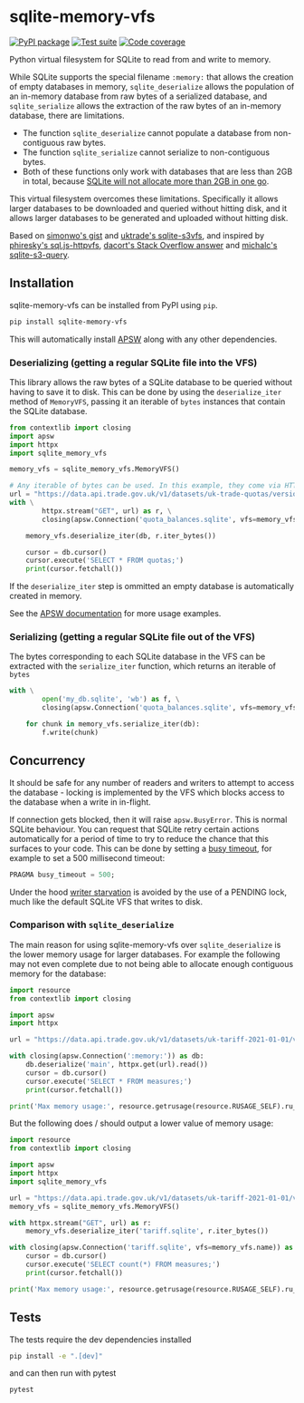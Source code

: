 # sqlite-memory-vfs

[![PyPI package](https://img.shields.io/pypi/v/sqlite-memory-vfs?label=PyPI%20package&color=%234c1)](https://pypi.org/project/sqlite-memory-vfs/) [![Test suite](https://img.shields.io/github/actions/workflow/status/michalc/sqlite-memory-vfs/test.yml?label=Test%20suite)](https://github.com/michalc/sqlite-memory-vfs/actions/workflows/test.yml) [![Code coverage](https://img.shields.io/codecov/c/github/michalc/sqlite-memory-vfs?label=Code%20coverage)](https://app.codecov.io/gh/michalc/sqlite-memory-vfs)

Python virtual filesystem for SQLite to read from and write to memory.

While SQLite supports the special filename `:memory:` that allows the creation of empty databases in memory, `sqlite_deserialize` allows the population of an in-memory database from raw bytes of a serialized database, and `sqlite_serialize` allows the extraction of the raw bytes of an in-memory database, there are limitations.

- The function `sqlite_deserialize` cannot populate a database from non-contiguous raw bytes.
- The function `sqlite_serialize` cannot serialize to non-contiguous bytes.
- Both of these functions only work with databases that are less than 2GB in total, because [SQLite will not allocate more than 2GB in one go](https://www.sqlite.org/malloc.html).

This virtual filesystem overcomes these limitations. Specifically it allows larger databases to be downloaded and queried without hitting disk, and it allows larger databases to be generated and uploaded without hitting disk.

Based on [simonwo's gist](https://gist.github.com/simonwo/b98dc75feb4b53ada46f224a3b26274c) and [uktrade's sqlite-s3vfs](https://github.com/uktrade/sqlite-s3vfs), and inspired by [phiresky's sql.js-httpvfs](https://github.com/phiresky/sql.js-httpvfs), [dacort's Stack Overflow answer](https://stackoverflow.com/a/59434097/1319998) and [michalc's sqlite-s3-query](https://github.com/michalc/sqlite-s3-query).


## Installation

sqlite-memory-vfs can be installed from PyPI using `pip`.

```bash
pip install sqlite-memory-vfs
```

This will automatically install [APSW](https://rogerbinns.github.io/apsw/) along with any other dependencies.


### Deserializing (getting a regular SQLite file into the VFS)

This library allows the raw bytes of a SQLite database to be queried without having to save it to disk. This can be done by using the `deserialize_iter` method of `MemoryVFS`, passing it an iterable of `bytes` instances that contain the SQLite database.

```python
from contextlib import closing
import apsw
import httpx
import sqlite_memory_vfs

memory_vfs = sqlite_memory_vfs.MemoryVFS()

# Any iterable of bytes can be used. In this example, they come via HTTP
url = "https://data.api.trade.gov.uk/v1/datasets/uk-trade-quotas/versions/v1.0.366/data?format=sqlite"
with \
        httpx.stream("GET", url) as r, \
        closing(apsw.Connection('quota_balances.sqlite', vfs=memory_vfs.name)) as db:

    memory_vfs.deserialize_iter(db, r.iter_bytes())

    cursor = db.cursor()
    cursor.execute('SELECT * FROM quotas;')
    print(cursor.fetchall())
```

If the `deserialize_iter` step is ommitted an empty database is automatically created in memory.

See the [APSW documentation](https://rogerbinns.github.io/apsw/) for more usage examples.


### Serializing (getting a regular SQLite file out of the VFS)

The bytes corresponding to each SQLite database in the VFS can be extracted with the `serialize_iter` function, which returns an iterable of `bytes`

```python
with \
        open('my_db.sqlite', 'wb') as f, \
        closing(apsw.Connection('quota_balances.sqlite', vfs=memory_vfs.name)) as db:

    for chunk in memory_vfs.serialize_iter(db):
        f.write(chunk)
```


## Concurrency

It should be safe for any number of readers and writers to attempt to access the database - locking is implemented by the VFS which blocks access to the database when a write in in-flight.

If connection gets blocked, then it will raise `apsw.BusyError`. This is normal SQLite behaviour. You can request that SQLite retry certain actions automatically for a period of time to try to reduce the chance that this surfaces to your code. This can be done by setting a [busy timeout](https://www.sqlite.org/pragma.html#pragma_busy_timeout), for example to set a 500 millisecond timeout:

```sql
PRAGMA busy_timeout = 500;
```

Under the hood [writer starvation](https://www.sqlite.org/lockingv3.html#writer_starvation) is avoided by the use of a PENDING lock, much like the default SQLite VFS that writes to disk.


### Comparison with `sqlite_deserialize`

The main reason for using sqlite-memory-vfs over `sqlite_deserialize` is the lower memory usage for larger databases. For example the following may not even complete due to not being able to allocate enough contiguous memory for the database:

```python
import resource
from contextlib import closing

import apsw
import httpx

url = "https://data.api.trade.gov.uk/v1/datasets/uk-tariff-2021-01-01/versions/v4.0.46/data?format=sqlite"

with closing(apsw.Connection(':memory:')) as db:
    db.deserialize('main', httpx.get(url).read())
    cursor = db.cursor()
    cursor.execute('SELECT * FROM measures;')
    print(cursor.fetchall())

print('Max memory usage:', resource.getrusage(resource.RUSAGE_SELF).ru_maxrss)
```

But the following does / should output a lower value of memory usage:

```python
import resource
from contextlib import closing

import apsw
import httpx
import sqlite_memory_vfs

url = "https://data.api.trade.gov.uk/v1/datasets/uk-tariff-2021-01-01/versions/v4.0.46/data?format=sqlite"
memory_vfs = sqlite_memory_vfs.MemoryVFS()

with httpx.stream("GET", url) as r:
    memory_vfs.deserialize_iter('tariff.sqlite', r.iter_bytes())

with closing(apsw.Connection('tariff.sqlite', vfs=memory_vfs.name)) as db:
    cursor = db.cursor()
    cursor.execute('SELECT count(*) FROM measures;')
    print(cursor.fetchall())

print('Max memory usage:', resource.getrusage(resource.RUSAGE_SELF).ru_maxrss)
```


## Tests

The tests require the dev dependencies installed

```bash
pip install -e ".[dev]"
```

and can then run with pytest

```bash
pytest
```
